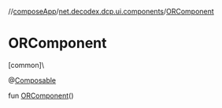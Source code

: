 //[composeApp](../../index.md)/[net.decodex.dcp.ui.components](index.md)/[ORComponent](-o-r-component.md)

# ORComponent

[common]\

@[Composable](https://developer.android.com/reference/kotlin/androidx/compose/runtime/Composable.html)

fun [ORComponent](-o-r-component.md)()

